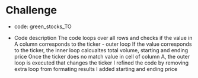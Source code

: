 # Challenge

* code: green_stocks_TO

* Code description
The code loops over all rows and checks if the value in A column corresponds to the ticker - outer loop
If the value corresponds to the ticker, the inner loop calcualtes total volume, starting and ending price
Once the ticker does no match value in cell of column A, the outer loop is executed that changes the ticker
I refined the code by removing extra loop from formating results
I added starting and ending price
